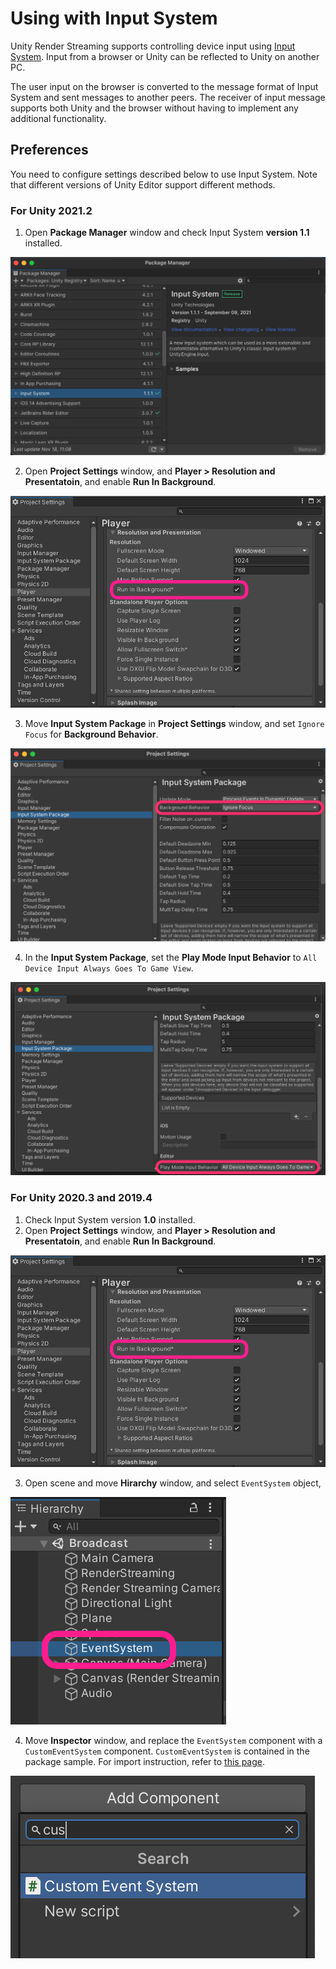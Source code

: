 # Using with Input System

Unity Render Streaming supports controlling device input using [Input System](https://docs.unity3d.com/Packages/com.unity.inputsystem@latest). Input from a browser or Unity can be reflected to Unity on another PC.

The user input on the browser is converted to the message format of Input System and sent messages to another peers. The receiver of input message supports both Unity and the browser without having to implement any additional functionality.

## Preferences

You need to configure settings described below to use Input System. Note that different versions of Unity Editor support different methods.

### For Unity 2021.2

1. Open **Package Manager** window and check Input System **version 1.1** installed.

![Input System version 1.1](images/inputsystem-version.png)

2. Open **Project Settings** window, and **Player > Resolution and Presentatoin**, and enable **Run In Background**.

![Enable Run In Background](images/enable_run_in_background.png)

3. Move **Input System Package** in **Project Settings** window, and set `Ignore Focus` for **Background Behavior**.

![Set Ignore Focus for Background Behavior](images/set_background_behavior.png)

4. In the **Input System Package**, set the **Play Mode Input Behavior** to `All Device Input Always Goes To Game View`.

![Set Play Mode Input Behavior](images/set_playmode_input_behavior.png)

### For Unity 2020.3 and 2019.4

1. Check Input System version **1.0** installed.
2. Open **Project Settings** window, and **Player > Resolution and Presentatoin**, and enable **Run In Background**.

![Enable Run In Background](images/enable_run_in_background.png)

3. Open scene and move **Hirarchy** window, and select `EventSystem` object, 

![Select EventSystem object](images/select_eventsystem_object.png)

4. Move **Inspector** window, and replace the `EventSystem` component with a `CustomEventSystem` component. `CustomEventSystem` is contained in the package sample. For import instruction, refer to [this page](samples.md).

![Add CustomEventSystem component](images/add_customeventsystem_component.png)
